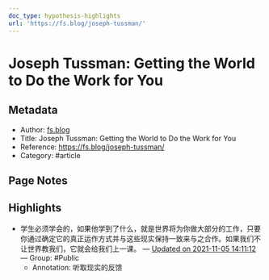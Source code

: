 ```yaml
---
doc_type: hypothesis-highlights
url: 'https://fs.blog/joseph-tussman/'
---
```


# Joseph Tussman: Getting the World to Do the Work for You

## Metadata
- Author: [fs.blog]()
- Title: Joseph Tussman: Getting the World to Do the Work for You
- Reference: https://fs.blog/joseph-tussman/
- Category: #article

## Page Notes
## Highlights
- 学生必须学会的，如果他学到了什么，就是世界将为你做大部分的工作，只要你通过确定它的真正运作方式并与这些现实保持一致来与之合作。如果我们不让世界教我们，它就会给我们上一课。 — [Updated on 2021-11-05 14:11:12](https://hyp.is/EWWc0D3_EeyUzF9eJS_5WA/fs.blog/joseph-tussman/) — Group: #Public
    - Annotation: 听取现实的反馈


